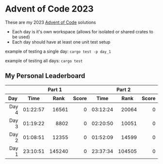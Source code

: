 # Advent of Code 2023

These are my 2023 [Advent of Code](https://adventofcode.com/) solutions

- Each day is it's own workspace (allows for isolated or shared crates to be used)
- Each day should have at least one unit test setup

example of testing a single day:
`cargo test -p day_1`

example of testing all days:
`cargo test`

## My Personal Leaderboard

<table>
    <thead>
        <tr>
            <th></th>
            <th colspan="3" style="text-align:center;">Part 1</th>
            <th colspan="3" style="text-align:center;">Part 2</th>
        </tr>
        <tr>
            <th style="text-align: center;">Day</th>
            <th style="text-align: center;">Time</th>
            <th style="text-align: center;">Rank</th>
            <th style="text-align: center;">Score</th>
            <th style="text-align: center;">Time</th>
            <th style="text-align: center;">Rank</th>
            <th style="text-align: center;">Score</th>
        </tr>
    </thead>
    <tbody>
        <tr>
            <td style="text-align: right;">Day 4</td>
            <td style="text-align: right;">01:22:57</td>
            <td style="text-align: right;">16561</td>
            <td style="text-align: right;">0</td>
            <td style="text-align: right;">03:12:24</td>
            <td style="text-align: right;">20064</td>
            <td style="text-align: right;">0</td>
        </tr>
        <tr>
            <td style="text-align: right;">Day 3</td>
            <td style="text-align: right;">01:19:22</td>
            <td style="text-align: right;">8802</td>
            <td style="text-align: right;">0</td>
            <td style="text-align: right;">02:20:50</td>
            <td style="text-align: right;">10051</td>
            <td style="text-align: right;">0</td>
        </tr>
        <tr>
            <td style="text-align: right;">Day 2</td>
            <td style="text-align: right;">01:08:51</td>
            <td style="text-align: right;">12355</td>
            <td style="text-align: right;">0</td>
            <td style="text-align: right;">01:52:09</td>
            <td style="text-align: right;">14599</td>
            <td style="text-align: right;">0</td>
        </tr>
        <tr>
            <td style="text-align: right;">Day 1</td>
            <td style="text-align: right;">23:10:51</td>
            <td style="text-align: right;">145240</td>
            <td style="text-align: right;">0</td>
            <td style="text-align: right;">23:37:34</td>
            <td style="text-align: right;">104505</td>
            <td style="text-align: right;">0</td>
        </tr>
    </tbody>
</table>
